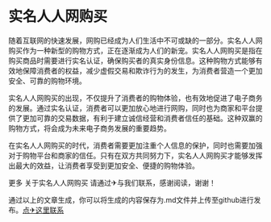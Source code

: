 # 实名人人网购买

随着互联网的快速发展，网购已经成为人们生活中不可或缺的一部分。实名人人网购买作为一种新型的购物方式，正在逐渐成为人们的新宠。实名人人网购买是指在购买商品时需要进行实名认证，确保购买者的真实身份信息。这种购物方式能够有效地保障消费者的权益，减少虚假交易和欺诈行为的发生，为消费者营造一个更加安全、可靠的购物环境。

实名人人网购买的出现，不仅提升了消费者的购物体验，也有效地促进了电子商务的发展。通过实名认证，消费者可以更加放心地进行网购，同时也为商家和平台提供了更加可靠的交易数据，有利于建立诚信经营和消费者信任的基础。这种双赢的购物方式，将会成为未来电子商务发展的重要趋势。

在实名人人网购买的时代，消费者需要更加注重个人信息的保护，同时也需要加强对于购物平台和商家的信任。只有在双方共同努力下，实名人人网购买才能够发挥出最大的效益，让消费者享受到更加安全、便捷的购物体验。

更多 关于实名人人网购买 请通过✈与我们联系，感谢阅读，谢谢！

通过以上的文章生成，你可以将生成的内容保存为.md文件并上传至github进行发布。[点✈这里联系](https://gg.k02.cc)